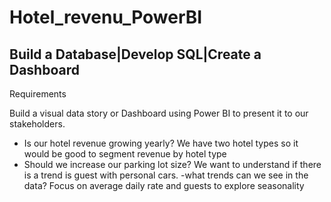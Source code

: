 # Hotel_revenu_PowerBI
## Build a Database|Develop SQL|Create a Dashboard
 Requirements

Build a visual data story or Dashboard using Power BI to present it to our stakeholders.
-	Is our hotel revenue growing yearly?
    We have two hotel types so it would be good to segment revenue by hotel type
-	Should we increase our parking lot size?
    We want to understand if there is a trend is guest with personal cars.
-what trends can we see in the data?
    Focus on average daily rate and guests to explore seasonality

